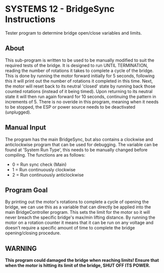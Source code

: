 # SYSTEMS 12 - BridgeSync Instructions
Tester program to determine bridge open/close variables and limits.

## About
This sub-program is written to be used to be manually modified to suit the required tests of the bridge. It is designed to run UNTIL TERMINATION, reading the number of rotations it takes to complete a cycle of the bridge. This is done by running the motor forward initially for 5 seconds, following this it will print out the number of rotations it completed in this time. Next, the motor will reset back to its neutral 'closed' state by running back those counted rotations (instead of it being timed). Upon returning to its neutral state it will then run again forward for 10 seconds, continuing the pattern in increments of 5. There is no overide in this program, meaning when it needs to be stopped, the ESP or power source needs to be deactivated (unplugged).

## Manual Input
The program has the main BridgeSync, but also contains a clockwise and anticlockwise program that can be used for debugging. The variable can be found at 'System Run Type', this needs to be manually changed before compiling. The functions are as follows:
- 0 = Run sync check (Main)
- 1 = Run continuously clockwise
- 2 = Run continuously anticlockwise

## Program Goal
By printing out the motor's rotations to complete a cycle of opening the bridge, we can use this as a variable that can directly be applied into the main BridgeController program. This sets the limit for the motor so it will never breach the specific bridge's max/min lifting distance. By running the motor on a rotation counter it means that it can be run on any voltage and doesn't require a specific amount of time to complete the bridge opening/closing procedure.

## WARNING
**This program could damaged the bridge when reaching limits! Ensure that when the motor is hitting its limit of the bridge, SHUT OFF ITS POWER.**




